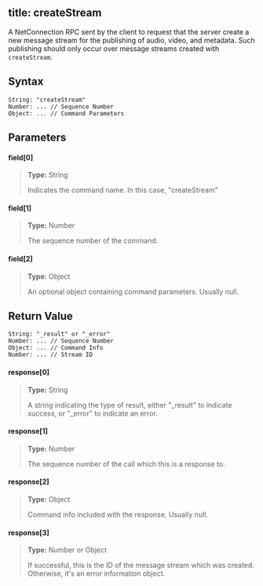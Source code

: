 title: createStream
--------------------------

A NetConnection RPC sent by the client to request that the server create a new message stream for the publishing of audio, video, and metadata. Such publishing should only occur over message streams created with `createStream`.

## Syntax ##

```
String: "createStream"
Number: ... // Sequence Number
Object: ... // Command Parameters
```

## Parameters ##
#### field[0] ####
> **Type:** String
>
> Indicates the command name. In this case, "createStream"

#### field[1] ####
> **Type:** Number
>
> The sequence number of the command.

#### field[2] ####
> **Type:** Object
>
> An optional object containing command parameters. Usually null.

## Return Value ##
```
String: "_result" or "_error"
Number: ... // Sequence Number
Object: ... // Command Info
Number: ... // Stream ID
```

#### response[0] ####
> **Type:** String
>
> A string indicating the type of result, either "_result" to indicate success, or "_error" to indicate an error.

#### response[1] ####
> **Type:** Number
>
> The sequence number of the call which this is a response to.

#### response[2] ####
> **Type:** Object
> 
> Command info included with the response. Usually null.

#### response[3] ####
> **Type:** Number or Object
> 
> If successful, this is the ID of the message stream which was created. Otherwise, it's an error information object.

